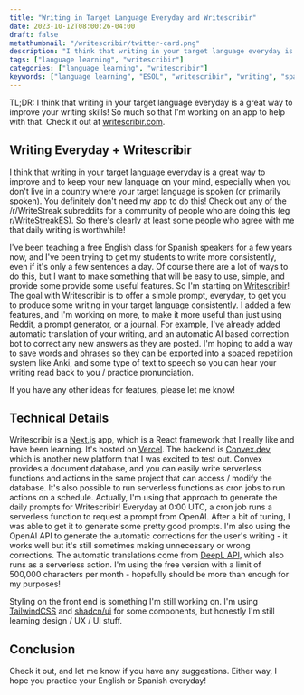 ```yaml
---
title: "Writing in Target Language Everyday and Writescribir"
date: 2023-10-12T08:00:26-04:00
draft: false
metathumbnail: "/writescribir/twitter-card.png"
description: "I think that writing in your target language everyday is a great way to improve your writing skills! So much so that I'm working on an app to help with that. Check it out at writescribir.com."
tags: ["language learning", "writescribir"]
categories: ["language learning", "writescribir"]
keywords: ["language learning", "ESOL", "writescribir", "writing", "spanish", "english"]
---
```


TL;DR: I think that writing in your target language everyday is a great way to 
improve your writing skills! So much so that I'm working on an app to help with
that. Check it out at [writescribir.com](https://writescribir.com/en/about).

## Writing Everyday + Writescribir

I think that writing in your target language everyday is a great way to improve
and to keep your new language on your mind, especially when you don't live in a
country where your target language is spoken (or primarily spoken). You 
definitely don't need my app to do this! Check out any of the /r/WriteStreak 
subreddits for a community of people who are doing this (eg [r/WriteStreakES](https://www.reddit.com/r/WriteStreakES/)). So there's clearly at least some
people who agree with me that daily writing is worthwhile!

I've been teaching a free English class for Spanish speakers for a few years
now, and I've been trying to get my students to write more consistently, even
if it's only a few sentences a day. Of course there are a lot of ways to do
this, but I want to make something that will be easy to use, simple, and 
provide some provide some useful features. So I'm starting on [Writescribir](https://writescribir.com/en/about)!
The goal with Writescribir is to offer a simple prompt, everyday, to get you to 
produce some writing in your target language consistently. I added a few features, and I'm working on 
more, to make it more useful than just using Reddit, a prompt generator, or a 
journal. For example, I've already added automatic translation of your writing, 
and an automatic AI based correction bot to correct any new
answers as they are posted. I'm hoping to add a way to save words and phrases 
so they can be exported into a spaced repetition system like Anki, and some type
of text to speech so you can hear your writing read back to you / practice
pronunciation.

If you have any other ideas for features, please let me know!

## Technical Details

Writescribir is a [Next.js](https://nextjs.org/) app, which is a React framework
that I really like and have been learning. It's hosted on 
[Vercel](https://vercel.com/). The backend is [Convex.dev](https://www.convex.dev/), which is another new platform that I was excited to test out.
Convex provides a document database, and you can easily write serverless 
functions and actions in the same project that can access / modify the database. It's also possible to run serverless functions as cron jobs to run
actions on a schedule. Actually, I'm using that approach to generate the daily prompts for Writescribir! Everyday at 0:00 UTC, a cron job runs a serverless function to request a prompt from OpenAI. After a bit of tuning, I was able to get it to generate some pretty good prompts. I'm also using the OpenAI API to generate the automatic corrections for the user's writing - it works well but
it's still sometimes making unnecessary or wrong corrections. The automatic translations come from [DeepL API](https://www.deepl.com/docs-api/), which also runs as a serverless action. I'm using the free version with a limit of 500,000 characters per month - hopefully should be more than enough for my purposes!

Styling on the front end is something I'm still working on. I'm using [TailwindCSS](https://tailwindcss.com/) and [shadcn/ui](https://ui.shadcn.com/) for some components, but honestly I'm still learning design / UX / UI stuff.

## Conclusion
Check it out, and let me know if you have any suggestions. Either way, I hope you practice your English or Spanish everyday!